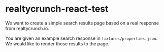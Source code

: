 # realtycrunch-react-test

We want to create a simple search results page based on a real response from realtycrunch.io.

You are given an example search response in `fixtures/properties.json`. We would like to render those results to the page.
